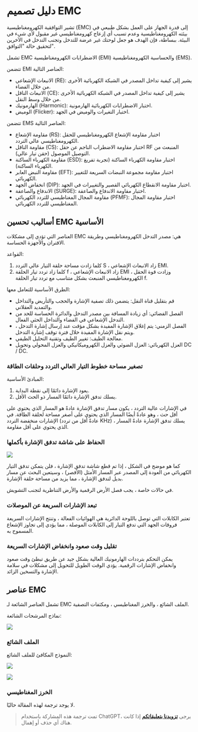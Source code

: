 # دليل تصميم EMC

تشير التوافقية الكهرومغناطيسية (EMC) إلى قدرة الجهاز على العمل بشكل طبيعي في بيئته الكهرومغناطيسية وعدم تسبب أي إزعاج كهرومغناطيسي غير مقبول لأي شيء في البيئة. ببساطة، فإن الهدف هو جعل لوحتك غير عرضة للتدخل وتجنب التدخل في الآخرين لتحقيق حالة "التوافق".

تشمل EMC الاضطرابات الكهرومغناطيسية (EMI) والحساسية الكهرومغناطيسية (EMS).

تتضمن EMI العناصر التالية:

- الانبعاث الإشعاعي (RE): يشير إلى كيفية تداخل المصدر في الشبكة الكهربائية الأخرى من خلال الفضاء.
- الانبعاث الناقل (CE): يشير إلى كيفية تداخل المصدر في الشبكة الكهربائية الأخرى من خلال وسط النقل.
- الهارمونيك (Harmonic): اختبار الاضطرابات الكهربائية الهارمونية.
- الوميض (Flicker): اختبار التغيرات والوميض في الجهد.

تتضمن EMS العناصر التالية:

- مقاومة الإشعاع (RS): اختبار مقاومة الإشعاع الكهرومغناطيسي للحقل الكهرومغناطيسي عالي التردد.
- مقاومة الناقل (CS): اختبار مقاومة الاضطراب الناجم عن حقل RF المنبعث من التوصيل الموصول (حقن تيار عالي).
- مقاومة الكهرباء الساكنة (ESD): اختبار مقاومة الكهرباء الساكنة (تجربة تفريغ الكهرباء الساكنة).
- مقاومة النبض العابر (EFT): اختبار مقاومة مجموعة النبضات السريعة للتغيير الكهربائي.
- انخفاض الجهد (DIP): اختبار مقاومة الانقطاع الكهربائي القصير والتغييرات في الجهد.
- الاندفاع والصاعقة (SURGE): اختبار مقاومة الاندفاع والصاعقة.
- مقاومة المجال المغناطيسي للتردد الكهربائي (PFMF): اختبار مقاومة المجال المغناطيسي للتردد الكهربائي.

## أساليب تحسين EMC الأساسية

العناصر التي تؤدي إلى مشكلات EMC هي: مصدر التدخل الكهرومغناطيسي وطريقة الاقتران والأجهزة الحساسة.

القواعد:

1. كلما زادت مساحة حلقة التيار عالي التردد S ، زاد الانبعاث الإشعاعي EMI.
2. كلما زاد تردد تيار الحلقة f ، زاد الانبعاث الإشعاعي EMI ، وزادت قوة الحقل الكهرومغناطيسي المنبعث بشكل متناسب مع تردد تيار الحلقة f.

الطرق الأساسية للتعامل معها:

- قم بتقليل قناة النقل: يتضمن ذلك تصفية الإشارة والحجب والتأريض والتداخل والتمديد العقلاني.
- الفصل الفضائي: أي زيادة المسافة بين مصدر التدخل والدائرة الحساسة للحد من التدخل الإشعاعي في الفضاء والتداخل الحثي الفعال.
- الفصل الزمني: يتم إغلاق الإشارة المفيدة بشكل مؤقت عند إرسال إشارة التدخل ، ويتم نقل الإشارة المفيدة خلال فترة توقف إشارة التدخل.
- معالجة الطيف: تغيير الطيف وتقنية التحليل الطيفي.
- العزل الكهربائي: العزل الضوئي والعزل الكهروميكانيكي والعزل المحولي وتحويل DC / DC.

### تصغير مساحة خطوط التيار العالي التردد وحلقات الطاقة

المبادئ الأساسية:

1. يعود الإشارة دائمًا إلى نقطة البداية.
2. يسلك تدفق الإشارة دائمًا المسار ذو الحث الأقل.

في الإشارات عالية التردد ، يكون مسار تدفق الإشارة عادةً هو المسار الذي يحتوي على أقل حث ، وهو عادةً أيضًا المسار الذي يحتوي على أصغر مساحة لحلقة الطاقة. في الإشارات منخفضة التردد (عادةً أقل من تردد KHz) ، يسلك تدفق الإشارة عادةً المسار الذي يحتوي على أقل مقاومة.

### الحفاظ على شاشة تدفق الإشارة بأكملها

![](https://wiki-media-1253965369.cos.ap-guangzhou.myqcloud.com/img/20211215190631.png)

كما هو موضح في الشكل ، إذا تم قطع شاشة تدفق الإشارة ، فلن يتمكن تدفق التيار الكهربائي من العودة إلى المصدر عبر المسار الأمثل (الأقصر) ، وسيتعين البحث عن مسار بديل لتدفق الإشارة ، مما يزيد من مساحة حلقة الإشارة.

في حالات خاصة ، يجب فصل الأرض الرقمية والأرض التناظرية لتجنب التشويش.

### تبعد الإشارات السريعة عن الموصلات

تعتبر الكابلات التي توصل باللوحة الدائرية هي الهوائيات الفعالة ، وتنتج الإشارات السريعة فروقات الجهد التي تدفع التيار إلى الكابلات الموصلة ، مما يؤدي إلى تجاوز الإشعاع المسموح به.

### تقليل وقت صعود وانخفاض الإشارات السريعة

يمكن التحكم بترددات الهارمونيك العالية بشكل جيد عن طريق تبطئ وقت صعود وانخفاض الإشارات الرقمية. يؤدي الوقت الطويل للتحويل إلى مشكلات في سلامة الإشارة والتسخين الزائد.

## عناصر EMC

تشمل العناصر الشائعة لـ EMC الملف الشائع ، والخرز المغناطيسي ، ومكثفات التصفية.

نماذج المرشحات الشائعة:

![](https://wiki-media-1253965369.cos.ap-guangzhou.myqcloud.com/img/20211219173751.png)

### الملف الشائع

النموذج المكافئ للملف الشائع:

![](https://wiki-media-1253965369.cos.ap-guangzhou.myqcloud.com/img/20211219173856.png)

![](https://wiki-media-1253965369.cos.ap-guangzhou.myqcloud.com/img/20211219174546.png)

### الخرز المغناطيسي

لا يوجد ترجمة لهذه المقالة حاليًا.

> تمت ترجمة هذه المشاركة باستخدام ChatGPT، يرجى [**تزويدنا بتعليقاتكم**](https://github.com/linyuxuanlin/Wiki_MkDocs/issues/new) إذا كانت هناك أي حذف أو إهمال.
